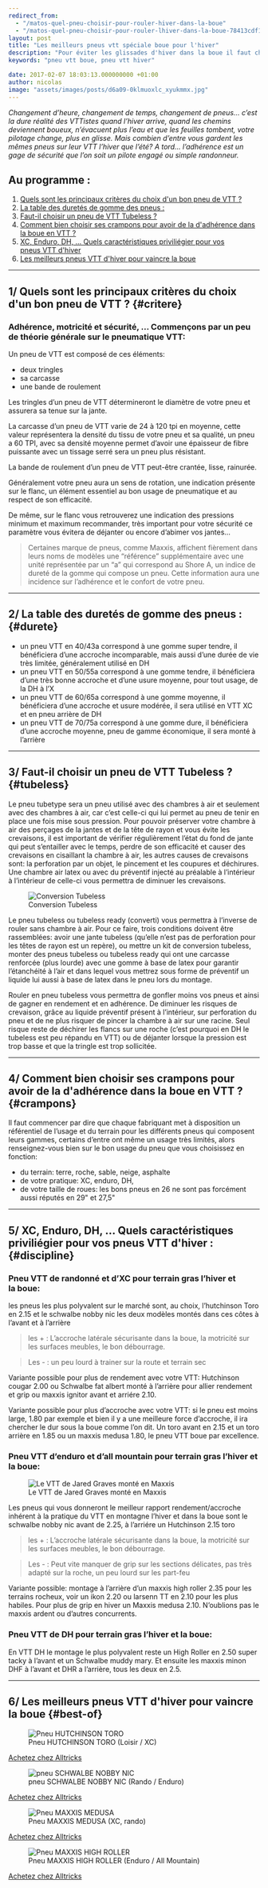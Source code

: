 ```yaml
---
redirect_from:
  - "/matos-quel-pneu-choisir-pour-rouler-hiver-dans-la-boue"
  - "/matos-quel-pneu-choisir-pour-rouler-lhiver-dans-la-boue-78413cdf1f34"
layout: post
title: "Les meilleurs pneus vtt spéciale boue pour l'hiver"
description: "Pour éviter les glissades d'hiver dans la boue il faut choisir le bon pneu, voici mon comparatif."
keywords: "pneu vtt boue, pneu vtt hiver"

date: 2017-02-07 18:03:13.000000000 +01:00
author: nicolas
image: "assets/images/posts/d6a09-0klmuoxlc_xyukmmx.jpg"
---
```

<em>Changement d’heure, changement de temps, changement de pneus… c’est la dure réalité des VTTistes quand l’hiver arrive, quand les chemins deviennent boueux, n’évacuent plus l’eau et que les feuilles tombent, votre pilotage change, plus en glisse. Mais combien d’entre vous gardent les mêmes pneus sur leur VTT l’hiver que l’été? A tord… l’adhérence est un gage de sécurité que l’on soit un pilote engagé ou simple randonneur.</em>

## Au programme :

1. [Quels sont les principaux critères du choix d'un bon pneu de VTT ?](#critere)
2. [La table des duretés de gomme des pneus :](#durete)
3. [Faut-il choisir un pneu de VTT Tubeless ?](#tubeless)
4. [Comment bien choisir ses crampons pour avoir de la d'adhérence dans la boue en VTT ?](#crampons)
5. [XC, Enduro, DH, ... Quels caractéristiques priviliégier pour vos pneus VTT d'hiver ](#discipline)
6. [Les meilleurs pneus VTT d'hiver pour vaincre la boue](#best-of)

<hr />

## 1/ Quels sont les principaux critères du choix d'un bon pneu de VTT ? {#critere}

### Adhérence, motricité et sécurité, ... Commençons par un peu de théorie générale sur le pneumatique VTT:

Un pneu de VTT est composé de ces éléments:

- deux tringles
- sa carcasse
- une bande de roulement


Les tringles d’un pneu de VTT détermineront le diamètre de votre pneu et assurera sa tenue sur la jante.

La carcasse d’un pneu de VTT varie de 24 à 120 tpi en moyenne, cette valeur représentera la densité du tissu de votre pneu et sa qualité, un pneu a 60 TPI, avec sa densité moyenne permet d’avoir une épaisseur de fibre puissante avec un tissage serré sera un pneu plus résistant.

La bande de roulement d’un pneu de VTT peut-être crantée, lisse, rainurée.

Généralement votre pneu aura un sens de rotation, une indication présente sur le flanc, un élément essentiel au bon usage de pneumatique et au respect de son efficacité.

De même, sur le flanc vous retrouverez une indication des pressions minimum et maximum recommander, très important pour votre sécurité ce paramètre vous évitera de déjanter ou encore d’abimer vos jantes…
<blockquote>
  Certaines marque de pneus, comme Maxxis, affichent fièrement dans leurs noms de modèles une “référence” supplémentaire avec une unité représentée par un “a” qui correspond au Shore A, un indice de dureté de la gomme qui compose un pneu. Cette information aura une incidence sur l’adhérence et le confort de votre pneu.</blockquote>
<hr />

## 2/ La table des duretés de gomme des pneus : {#durete}

- un pneu VTT en 40/43a correspond à une gomme super tendre, il bénéficiera d’une accroche incomparable, mais aussi d’une durée de vie très limitée, généralement utilisé en DH
- un pneu VTT en 50/55a correspond à une gomme tendre, il bénéficiera d’une très bonne accroche et d’une usure moyenne, pour tout usage, de la DH à l’X
- un pneu VTT de 60/65a correspond à une gomme moyenne, il bénéficiera d’une accroche et usure modérée, il sera utilisé en VTT XC et en pneu arrière de DH
- un pneu VTT de 70/75a correspond à une gomme dure, il bénéficiera d’une accroche moyenne, pneu de gamme économique, il sera monté à l’arrière

<hr />

## 3/ Faut-il choisir un pneu de VTT Tubeless ? {#tubeless}

Le pneu tubetype sera un pneu utilisé avec des chambres à air et seulement avec des chambres à air, car c’est celle-ci qui lui permet au pneu de tenir en place une fois mise sous pression. Pour pouvoir préserver votre chambre à air des perçages de la jantes et de la tête de rayon et vous évite les crevaisons, il est important de vérifier régulièrement l’état du fond de jante qui peut s’entailler avec le temps, perdre de son efficacité et causer des crevaisons en cisaillant la chambre à air, les autres causes de crevaisons sont: la perforation par un objet, le pincement et les coupures et déchirures. Une chambre air latex ou avec du préventif injecté au préalable à l’intérieur à l’intérieur de celle-ci vous permettra de diminuer les crevaisons.

<figure class="wp-caption">
  <img alt="Conversion Tubeless" src="{{ site.url }}/assets/images/posts/400bd-0ombzoecns3glpn7a.jpg" class="img-fluid"/>
  <figcaption class="wp-caption-text">Conversion Tubeless</figcaption>
</figure>

Le pneu tubeless ou tubeless ready (converti) vous permettra à l’inverse de rouler sans chambre à air. Pour ce faire, trois conditions doivent être rassemblées: avoir une jante tubeless (qu’elle n’est pas de perforation pour les têtes de rayon est un repère), ou mettre un kit de conversion tubeless, monter des pneus tubeless ou tubeless ready qui ont une carcasse renforcée (plus lourde) avec une gomme à base de latex pour garantir l’étanchéité à l’air et dans lequel vous mettrez sous forme de préventif un liquide lui aussi à base de latex dans le pneu lors du montage.

Rouler en pneu tubeless vous permettra de gonfler moins vos pneus et ainsi de gagner en rendement et en adhérence. De diminuer les risques de crevaison, grâce au liquide préventif présent à l’intérieur, sur perforation du pneu et de ne plus risquer de pincer la chambre à air sur une racine. Seul risque reste de déchirer les flancs sur une roche (c’est pourquoi en DH le tubeless est peu répandu en VTT) ou de déjanter lorsque la pression est trop basse et que la tringle est trop sollicitée.

<hr />

## 4/ Comment bien choisir ses crampons pour avoir de la d'adhérence dans la boue en VTT ? {#crampons}

Il faut commencer par dire que chaque fabriquant met à disposition un référentiel de l’usage et du terrain pour les différents pneus qui composent leurs gammes, certains d’entre ont même un usage très limités, alors renseignez-vous bien sur le bon usage du pneu que vous choisissez en fonction:

- du terrain: terre, roche, sable, neige, asphalte
- de votre pratique: XC, enduro, DH, 
- de votre taille de roues: les bons pneus en 26 ne sont pas forcément aussi réputés en 29" et 27,5"

<hr />

## 5/ XC, Enduro, DH, ... Quels caractéristiques priviliégier pour vos pneus VTT d'hiver : {#discipline}

### Pneu VTT de randonné et d’XC pour terrain gras l’hiver et la boue:

les pneus les plus polyvalent sur le marché sont, au choix, l’hutchinson Toro en 2.15 et le schwalbe nobby nic les deux modèles montés dans ces côtes à l’avant et à l’arrière
<blockquote>

les + : L’accroche latérale sécurisante dans la boue, la motricité sur les surfaces meubles, le bon débourrage.</blockquote>
<blockquote>

Les - : un peu lourd à trainer sur la route et terrain sec</blockquote>

Variante possible pour plus de rendement avec votre VTT: Hutchinson cougar 2.00 ou Schwalbe fat albert monté à l’arrière pour allier rendement et grip ou maxxis ignitor avant et arriére 2.10.

Variante possible pour plus d’accroche avec votre VTT: si le pneu est moins large, 1.80 par exemple et bien il y a une meilleure force d’accroche, il ira chercher le dur sous la boue comme l’on dit. Un toro avant en 2.15 et un toro arrière en 1.85 ou un maxxis medusa 1.80, le pneu VTT boue par excellence.

### Pneu VTT d’enduro et d’all mountain pour terrain gras l’hiver et la boue:
<figure class="wp-caption">
  <img alt="Le VTT de Jared Graves monté en Maxxis" src="{{ site.url }}/assets/images/posts/3a012-0jfkexwvknlk36spt.jpg" class="img-fluid"/>
  <figcaption class="wp-caption-text">Le VTT de Jared Graves monté en Maxxis</figcaption>
</figure>

Les pneus qui vous donneront le meilleur rapport rendement/accroche inhérent à la pratique du VTT en montagne l’hiver et dans la boue sont le schwalbe nobby nic avant de 2.25, à l’arriére un Hutchinson 2.15 toro
<blockquote>

les + : L’accroche latérale sécurisante dans la boue, la motricité sur les surfaces meubles, le bon débourrage.</blockquote>
<blockquote>

Les - : Peut vite manquer de grip sur les sections délicates, pas très adapté sur la roche, un peu lourd sur les part-feu</blockquote>

Variante possible: montage à l’arrière d’un maxxis high roller 2.35 pour les terrains rocheux, voir un ikon 2.20 ou larsenn TT en 2.10 pour les plus habiles. Pour plus de grip en hiver un Maxxis medusa 2.10. N’oublions pas le maxxis ardent ou d’autres concurrents.

### Pneu VTT de DH pour terrain gras l’hiver et la boue:

En VTT DH le montage le plus polyvalent reste un High Roller en 2.50 super tacky à l’avant et un Schwalbe muddy mary. Et ensuite les maxxis minon DHF à l’avant et DHR a l’arrière, tous les deux en 2.5.

<hr />

## 6/ Les meilleurs pneus VTT d'hiver pour vaincre la boue {#best-of}
<figure>
  <img alt="Pneu HUTCHINSON TORO" src="{{ site.url }}/assets/images/posts/57126-0c6n1i609mgd_3rm7.jpg" class="img-fluid"/>
  <figcaption>Pneu HUTCHINSON TORO (Loisir / XC)</figcaption>
</figure>
<a href="http://track.effiliation.com/servlet/effi.redir?id_compteur=12855409&amp;url=https://www.alltricks.fr/Acheter/Pneu%2BHUTCHINSON%2BTORO" target="_blank"  class="btn btn-outline-primary text-center">Achetez chez Alltricks</a>

<figure>
  <img alt="pneu SCHWALBE NOBBY NIC" src="{{ site.url }}/assets/images/posts/bc2c9-0kuckpd1y2nb3rli6.jpg" class="img-fluid"/>
  <figcaption>pneu SCHWALBE NOBBY NIC (Rando / Enduro)</figcaption>
</figure>
<a href="http://track.effiliation.com/servlet/effi.redir?id_compteur=12855409&amp;url=https://www.alltricks.fr/Acheter/pneu%2BSCHWALBE%2BNOBBY%2BNIC" target="_blank"  class="btn btn-outline-primary text-center">Achetez chez Alltricks</a>

<figure>
  <img alt="Pneu MAXXIS MEDUSA" src="{{ site.url }}/assets/images/posts/5722c-0zsdugggwrkpxqmuh.jpg" class="img-fluid"/>
  <figcaption>Pneu MAXXIS MEDUSA (XC, rando)</figcaption>
</figure>
<a href="https://www.alltricks.fr/Acheter/Pneu+MAXXIS+MEDUSA" target="_blank"  class="btn btn-outline-primary text-center">Achetez chez Alltricks</a>

<figure>
  <img alt="Pneu MAXXIS HIGH ROLLER " src="{{ site.url }}/assets/images/posts/c14c5-04jhnw3ph3ltb3vwi.jpg" class="img-fluid"/>
  <figcaption>Pneu MAXXIS HIGH ROLLER (Enduro / All Mountain)</figcaption>
</figure>
<a href="http://track.effiliation.com/servlet/effi.redir?id_compteur=12855409&amp;url=https://www.alltricks.fr/Acheter/Pneu%2BMAXXIS%2BHIGH%2BROLLER" target="_blank"  class="btn btn-outline-primary text-center">Achetez chez Alltricks</a>

